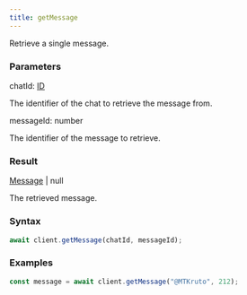 ```yaml
---
title: getMessage
---
```


Retrieve a single message.


### Parameters 

<div class="flex flex-col gap-3"><div><div class="font-mono" id="p_chatId" data-anchor><span class="font-bold">chatId</span><span class="opacity-50">:</span> <a href="/gh/types/id"  >ID</a></div><div class="pl-3"><div class="no-margin">

The identifier of the chat to retrieve the message from.

</div></div></div><div><div class="font-mono" id="p_messageId" data-anchor><span class="font-bold">messageId</span><span class="opacity-50">:</span> <span>number</span></div><div class="pl-3"><div class="no-margin">

The identifier of the message to retrieve.

</div></div></div></div>

### Result 

<div class="font-mono"><a href="/gh/types/message"  >Message</a> <span class="opacity-50">|</span> <span>null</span></div><div class="pl-3"><div class="no-margin">

The retrieved message.

</div></div>

### Syntax

```ts
await client.getMessage(chatId, messageId);
```

### Examples 

```ts
const message = await client.getMessage("@MTKruto", 212);
```

